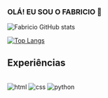 ### OLÁ! EU SOU O FABRICIO 👋


![Fabricio GitHub stats](https://github-readme-stats.vercel.app/api?username=fabriciosousa221&show_icons=true&theme=dracula)

[![Top Langs](https://github-readme-stats.vercel.app/api/top-langs/?username=fabriciosousa221)](https://github.com/anuraghazra/github-readme-stats)

## Experiências

<div style="display: inline_block"><br/>
  
<img aling="center" alt="html" src="https://img.shields.io/badge/HTML5-E34F26?style=for-the-badge&logo=html5&logoColor=white" />
  <img aling="center" alt="css" src="https://img.shields.io/badge/CSS3-1572B6?style=for-the-badge&logo=css3&logoColor=white" />
  <img aling="center" alt="python" src="https://img.shields.io/badge/Python-14354C?style=for-the-badge&logo=python&logoColor=white" />



</div>



